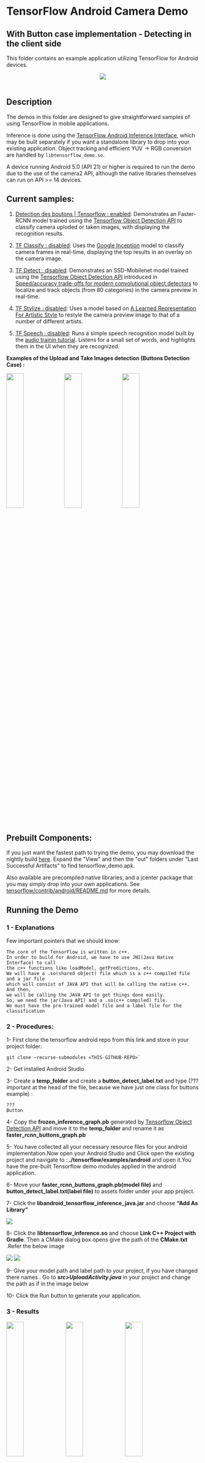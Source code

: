 # TensorFlow Android Camera Demo 
## With Button case implementation - Detecting in the client side

This folder contains an example application utilizing TensorFlow for Android
devices.

<div align="center">
  <img src="https://www.tensorflow.org/images/tf_logo_transp.png"><br><br>
</div>

## Description

The demos in this folder are designed to give straightforward samples of using
TensorFlow in mobile applications.

Inference is done using the [TensorFlow Android Inference
Interface](../../../tensorflow/contrib/android), which may be built separately
if you want a standalone library to drop into your existing application. Object
tracking and efficient YUV -> RGB conversion are handled by
`libtensorflow_demo.so`.

A device running Android 5.0 (API 21) or higher is required to run the demo due
to the use of the camera2 API, although the native libraries themselves can run
on API >= 14 devices.

## Current samples:

1. [Detection des boutons | Tensorflow : enabled](https://github.com/tensorflow/tensorflow/blob/master/tensorflow/examples/android/src/org/tensorflow/demo/ClassifierActivity.java):
        Demonstrates an Faster-RCNN model trained using the
        [Tensorflow Object Detection API](https://gitlab-lyon.sqli.com/ebmourabit/visual-recognition-server-control-ionic-back) to classify camera uploded or taken images, with displaying the recognition results.

2. [TF Classify : disabled](https://github.com/tensorflow/tensorflow/blob/master/tensorflow/examples/android/src/org/tensorflow/demo/ClassifierActivity.java):
        Uses the [Google Inception](https://arxiv.org/abs/1409.4842)
        model to classify camera frames in real-time, displaying the top results
        in an overlay on the camera image.
3. [TF Detect : disabled](https://github.com/tensorflow/tensorflow/blob/master/tensorflow/examples/android/src/org/tensorflow/demo/DetectorActivity.java):
        Demonstrates an SSD-Mobilenet model trained using the
        [Tensorflow Object Detection API](https://github.com/tensorflow/models/tree/master/research/object_detection/)
        introduced in [Speed/accuracy trade-offs for modern convolutional object detectors](https://arxiv.org/abs/1611.10012) to
        localize and track objects (from 80 categories) in the camera preview
        in real-time.
4. [TF Stylize : disabled](https://github.com/tensorflow/tensorflow/blob/master/tensorflow/examples/android/src/org/tensorflow/demo/StylizeActivity.java):
        Uses a model based on [A Learned Representation For Artistic Style](https://arxiv.org/abs/1610.07629) to restyle the camera preview
        image to that of a number of different artists.
5.  [TF Speech : disabled](https://github.com/tensorflow/tensorflow/blob/master/tensorflow/examples/android/src/org/tensorflow/demo/SpeechActivity.java):
    Runs a simple speech recognition model built by the [audio trainin tutorial](https://www.tensorflow.org/versions/master/tutorials/audio_recognition). Listens
    for a small set of words, and highlights them in the UI when they are
    recognized.
        

**Examples of the Upload and Take Images detection (Buttons Detection Case) :**  
       
<img src="screenshots/screenshot1.jpg" width="30%"><img src="screenshots/screenshot2.jpg" width="30%"><img src="screenshots/screenshot3.jpg" width="30%">

## Prebuilt Components:

If you just want the fastest path to trying the demo, you may download the
nightly build
[here](https://ci.tensorflow.org/view/Nightly/job/nightly-android/). Expand the
"View" and then the "out" folders under "Last Successful Artifacts" to find
tensorflow_demo.apk.

Also available are precompiled native libraries, and a jcenter package that you
may simply drop into your own applications. See
[tensorflow/contrib/android/README.md](../../../tensorflow/contrib/android/README.md)
for more details.

## Running the Demo

### 1 - Explanations

Few important pointers that we should know:

    The core of the TensorFlow is written in c++.
    In order to build for Android, we have to use JNI(Java Native Interface) to call 
    the c++ functions like loadModel, getPredictions, etc.
    We will have a .so(shared object) file which is a c++ compiled file and a jar file
    which will consist of JAVA API that will be calling the native c++. And then, 
    we will be calling the JAVA API to get things done easily.
    So, we need the jar(Java API) and a .so(c++ compiled) file.
    We must have the pre-trained model file and a label file for the classification

### 2 - Procedures:

   1- First clone the tensorflow android repo from this link and store in your project folder:

    git clone –recurse-submodules <THIS-GITHUB-REPO>`

   2- Get installed Android Studio

   3- Create a **temp_folder** and create a **button_detect_label.txt** and type (??? important at the head of the file, 
      because we have just one class for buttons example) :
      
    ???
    Button

   4- Copy the **frozen_inference_graph.pb** generated by [Tensorflow Object Detection API](https://gitlab-lyon.sqli.com/ebmourabit/visual-recognition-server-control-ionic-back)
      and move it to the **temp_folder** and rename it as **faster_rcnn_buttons_graph.pb**
 
   5- You have collected all your necessary resource files for your android implementation.Now open your Android Studio 
      and Click open the existing project and navigate to : **./tensorflow/examples/android** and open it.You have 
      the pre-built Tensorflow demo modules applied in the android application.
      
   6-  Move your **faster_rcnn_buttons_graph.pb(model file)** and **button_detect_label.txt(label file)** to assets folder under your app project.
   
   7- Click the **libandroid_tensorflow_inference_java.jar** and choose **“Add As Library”**
   
   ![](screenshots/android1.png)
      
   8- Click the **libtensorflow_inference.so** and choose **Link C++ Project with Gradle**. Then a CMake dialog box opens give 
      the path of the **CMake.txt** .Refer the below image
   
   ![](screenshots/android2.png)
   ![](screenshots/android3.png)
      
   9- Give your model path and label path to your project, if you have changed there names .
      Go to ***src>UploadActivity.java*** in your project and change the path as if in the image below
      
   10- Click the Run button to generate your application.


### 3 - Results

<img src="screenshots/screenshot4.png" width="30%"/> <img src="screenshots/screenshot5.png" width="30%"/> <img src="screenshots/screenshot6.png" width="30%"/>

Once the app is installed it can be started via the "***Detection des boutons | Tensorflow***" icon, which have the orange TensorFlow logo as
their icon.


